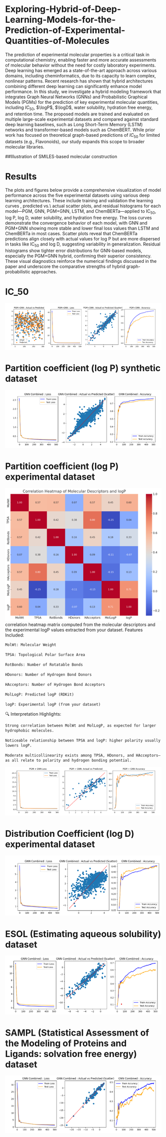 # Exploring-Hybrid-of-Deep-Learning-Models-for-the-Prediction-of-Experimental-Quantities-of-Molecules
The prediction of experimental molecular properties is a critical task in computational chemistry, enabling faster and more accurate assessments of molecular behavior without the need for costly laboratory experiments. Deep learning has emerged as a state-of-the-art approach across various domains, including cheminformatics, due to its capacity to learn complex, nonlinear patterns. Recent research has shown that hybrid architectures combining different deep learning  can significantly enhance model performance. In this study, we investigate a hybrid modeling framework that integrates Graph Neural Networks (GNNs) and Probabilistic Graphical Models (PGMs) for the prediction of key experimental molecular quantities, including $IC_{50}$, $\logP$, $\logD$, water solubility, hydration free energy, and retention time. The proposed models are trained and evaluated on multiple large-scale experimental datasets and compared against standard deep learning baselines, such as Long Short-Term Memory (LSTM) networks and transformer-based models such as ChemBERT. While prior work has focused on theoretical graph-based predictions of $IC_{50}$​ for limited datasets (e.g., Flavonoids), our study expands this scope to broader molecular libraries.


##Illustration of SMILES-based molecular construction


# Results

The plots and figures below provide a comprehensive visualization of model performance across the five experimental datasets using various deep learning architectures. These include training and validation the learning curves , predicted vs.\ actual scatter plots, and residual histograms for each model—PGM, GNN, PGM+GNN, LSTM, and ChemBERTa—applied to IC$_{50}$, log P, log D, water solubility, and hydration free energy. The loss curves demonstrate the convergence behavior of each model, with GNN and PGM+GNN showing more stable and lower final loss values than LSTM and ChemBERTa in most cases. Scatter plots reveal that ChemBERTa predictions align closely with actual values for log P but are more dispersed in tasks like IC$_{50}$ and log D, suggesting variability in generalization. Residual histograms show tighter error distributions for GNN-based models, especially the PGM+GNN hybrid, confirming their superior consistency. These visual diagnostics reinforce the numerical findings discussed in the paper and underscore the comparative strengths of hybrid graph-probabilistic approaches.




# IC_50
![image alt](https://github.com/Prud11djagba/Exploring-Hybrid-of-Deep-Learning-Models-for-the-Prediction-of-Experimental-Quantities-of-Molecules/blob/44286115da8018d9923c73244f732b505bda85e1/Figure%20PGM%2BGNN%20on%20IC50.png)

# Partition coefficient (log P) synthetic dataset
![image alt](https://github.com/Prud11djagba/Exploring-Hybrid-of-Deep-Learning-Models-for-the-Prediction-of-Experimental-Quantities-of-Molecules/blob/05332e1e3f8629c650f8e92f51eeb419058c0cd3/Figure%20PGM%2BGNN%20on%20log%20P.png)

# Partition coefficient (log P) experimental dataset

![image alt](https://github.com/Prud11djagba/Exploring-Hybrid-of-Deep-Learning-Models-for-the-Prediction-of-Experimental-Quantities-of-Molecules/blob/6399e6fa72da666758c35e1d820c1b7cb5f13973/images/Correlation%20Heatmap%20of%20Molecular%20Descriptors%20and%20logP.png)
correlation heatmap matrix computed from the molecular descriptors and the experimental logP values extracted from your dataset.
 Features Included:

    MolWt: Molecular Weight

    TPSA: Topological Polar Surface Area

    RotBonds: Number of Rotatable Bonds

    HDonors: Number of Hydrogen Bond Donors

    HAcceptors: Number of Hydrogen Bond Acceptors

    MolLogP: Predicted logP (RDKit)

    logP: Experimental logP (from your dataset)

🔍 Interpretation Highlights:

    Strong correlation between MolWt and MolLogP, as expected for larger hydrophobic molecules.

    Noticeable relationship between TPSA and logP: higher polarity usually lowers logP.

    Moderate multicollinearity exists among TPSA, HDonors, and HAcceptors—as all relate to polarity and hydrogen bonding potential.

![image alt](https://github.com/Prud11djagba/Exploring-Hybrid-of-Deep-Learning-Models-for-the-Prediction-of-Experimental-Quantities-of-Molecules/blob/89f06a5c7fba3a096f4e86f494a153f6a60da70e/Figure%20PGM%2BGNN%20on%20log%20P%20exp.png)
# Distribution Coefficient (log D) experimental dataset


![image alt](https://github.com/Prud11djagba/Exploring-Hybrid-of-Deep-Learning-Models-for-the-Prediction-of-Experimental-Quantities-of-Molecules/blob/5e8f2ef6b289e420a961f05ce9a11adc775524b9/Figure%20PGM%2BGNN%20on%20log%20D.png)

# ESOL (Estimating aqueous solubility) dataset

![image alt](https://github.com/Prud11djagba/Exploring-Hybrid-of-Deep-Learning-Models-for-the-Prediction-of-Experimental-Quantities-of-Molecules/blob/3b6e73f6c0913bc5f496be02fd43cd2193896129/Figure%20PGM%2BGNN%20water%20solubility.png)

# SAMPL (Statistical Assessment of the Modeling of Proteins and Ligands: solvation free energy) dataset

![image alt](https://github.com/Prud11djagba/Exploring-Hybrid-of-Deep-Learning-Models-for-the-Prediction-of-Experimental-Quantities-of-Molecules/blob/c71894ee2d069e33daf228607315091e0bdf4cc0/Figure%20PGM%2BGNN%20Free%20hydratation.png)




















